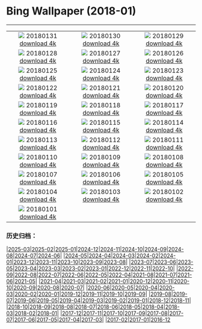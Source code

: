 # Bing Wallpaper (2018-01)
**************
| | | |
| :----: | :----: | :----: |
| ![](https://www.bing.com/az/hprichbg/rb/StubenamAlberg_ZH-CN9268418169_1920x1080.jpg) 20180131 [download 4k](https://www.bing.com/az/hprichbg/rb/StubenamAlberg_ZH-CN9268418169_UHD.jpg) | ![](https://www.bing.com/az/hprichbg/rb/TartumaaEstonia_ZH-CN13968964399_1920x1080.jpg) 20180130 [download 4k](https://www.bing.com/az/hprichbg/rb/TartumaaEstonia_ZH-CN13968964399_UHD.jpg) | ![](https://www.bing.com/az/hprichbg/rb/GraniteDells_ZH-CN10095346278_1920x1080.jpg) 20180129 [download 4k](https://www.bing.com/az/hprichbg/rb/GraniteDells_ZH-CN10095346278_UHD.jpg) |
| ![](https://www.bing.com/az/hprichbg/rb/VF5NASA_ZH-CN11291360478_1920x1080.jpg) 20180128 [download 4k](https://www.bing.com/az/hprichbg/rb/VF5NASA_ZH-CN11291360478_UHD.jpg) | ![](https://www.bing.com/az/hprichbg/rb/KuhmoLapland_ZH-CN10084268975_1920x1080.jpg) 20180127 [download 4k](https://www.bing.com/az/hprichbg/rb/KuhmoLapland_ZH-CN10084268975_UHD.jpg) | ![](https://www.bing.com/az/hprichbg/rb/BluePlankton_ZH-CN9721339029_1920x1080.jpg) 20180126 [download 4k](https://www.bing.com/az/hprichbg/rb/BluePlankton_ZH-CN9721339029_UHD.jpg) |
| ![](https://www.bing.com/az/hprichbg/rb/EasternGrey_ZH-CN11969577596_1920x1080.jpg) 20180125 [download 4k](https://www.bing.com/az/hprichbg/rb/EasternGrey_ZH-CN11969577596_UHD.jpg) | ![](https://www.bing.com/az/hprichbg/rb/SamiLavvu_ZH-CN10571430992_1920x1080.jpg) 20180124 [download 4k](https://www.bing.com/az/hprichbg/rb/SamiLavvu_ZH-CN10571430992_UHD.jpg) | ![](https://www.bing.com/az/hprichbg/rb/Fontainhas_ZH-CN10506085919_1920x1080.jpg) 20180123 [download 4k](https://www.bing.com/az/hprichbg/rb/Fontainhas_ZH-CN10506085919_UHD.jpg) |
| ![](https://www.bing.com/az/hprichbg/rb/LMNP_ZH-CN10091686732_1920x1080.jpg) 20180122 [download 4k](https://www.bing.com/az/hprichbg/rb/LMNP_ZH-CN10091686732_UHD.jpg) | ![](https://www.bing.com/az/hprichbg/rb/BirdseyeGGB_ZH-CN13809191544_1920x1080.jpg) 20180121 [download 4k](https://www.bing.com/az/hprichbg/rb/BirdseyeGGB_ZH-CN13809191544_UHD.jpg) | ![](https://www.bing.com/az/hprichbg/rb/ScotlandSquirrel_ZH-CN8943093073_1920x1080.jpg) 20180120 [download 4k](https://www.bing.com/az/hprichbg/rb/ScotlandSquirrel_ZH-CN8943093073_UHD.jpg) |
| ![](https://www.bing.com/az/hprichbg/rb/TadamiTrain_ZH-CN13495442975_1920x1080.jpg) 20180119 [download 4k](https://www.bing.com/az/hprichbg/rb/TadamiTrain_ZH-CN13495442975_UHD.jpg) | ![](https://www.bing.com/az/hprichbg/rb/OldTownPrague_ZH-CN9399088386_1920x1080.jpg) 20180118 [download 4k](https://www.bing.com/az/hprichbg/rb/OldTownPrague_ZH-CN9399088386_UHD.jpg) | ![](https://www.bing.com/az/hprichbg/rb/BlueMushroom_ZH-CN10091152411_1920x1080.jpg) 20180117 [download 4k](https://www.bing.com/az/hprichbg/rb/BlueMushroom_ZH-CN10091152411_UHD.jpg) |
| ![](https://www.bing.com/az/hprichbg/rb/BarHarborCave_ZH-CN8055769470_1920x1080.jpg) 20180116 [download 4k](https://www.bing.com/az/hprichbg/rb/BarHarborCave_ZH-CN8055769470_UHD.jpg) | ![](https://www.bing.com/az/hprichbg/rb/LionFish_ZH-CN6318723202_1920x1080.jpg) 20180115 [download 4k](https://www.bing.com/az/hprichbg/rb/LionFish_ZH-CN6318723202_UHD.jpg) | ![](https://www.bing.com/az/hprichbg/rb/HighlandCattle_ZH-CN6977858757_1920x1080.jpg) 20180114 [download 4k](https://www.bing.com/az/hprichbg/rb/HighlandCattle_ZH-CN6977858757_UHD.jpg) |
| ![](https://www.bing.com/az/hprichbg/rb/OrkneyIslands_ZH-CN7226700281_1920x1080.jpg) 20180113 [download 4k](https://www.bing.com/az/hprichbg/rb/OrkneyIslands_ZH-CN7226700281_UHD.jpg) | ![](https://www.bing.com/az/hprichbg/rb/EnglemannSpruceForest_ZH-CN11994077642_1920x1080.jpg) 20180112 [download 4k](https://www.bing.com/az/hprichbg/rb/EnglemannSpruceForest_ZH-CN11994077642_UHD.jpg) | ![](https://www.bing.com/az/hprichbg/rb/TreasuryCandles_ZH-CN9281308713_1920x1080.jpg) 20180111 [download 4k](https://www.bing.com/az/hprichbg/rb/TreasuryCandles_ZH-CN9281308713_UHD.jpg) |
| ![](https://www.bing.com/az/hprichbg/rb/BowSnow_ZH-CN10193462171_1920x1080.jpg) 20180110 [download 4k](https://www.bing.com/az/hprichbg/rb/BowSnow_ZH-CN10193462171_UHD.jpg) | ![](https://www.bing.com/az/hprichbg/rb/SamburuNests_ZH-CN11974788746_1920x1080.jpg) 20180109 [download 4k](https://www.bing.com/az/hprichbg/rb/SamburuNests_ZH-CN11974788746_UHD.jpg) | ![](https://www.bing.com/az/hprichbg/rb/GreatFountainGeyer_ZH-CN11320043560_1920x1080.jpg) 20180108 [download 4k](https://www.bing.com/az/hprichbg/rb/GreatFountainGeyer_ZH-CN11320043560_UHD.jpg) |
| ![](https://www.bing.com/az/hprichbg/rb/CloudForest_ZH-CN9578926154_1920x1080.jpg) 20180107 [download 4k](https://www.bing.com/az/hprichbg/rb/CloudForest_ZH-CN9578926154_UHD.jpg) | ![](https://www.bing.com/az/hprichbg/rb/StelvioPass_ZH-CN13895715460_1920x1080.jpg) 20180106 [download 4k](https://www.bing.com/az/hprichbg/rb/StelvioPass_ZH-CN13895715460_UHD.jpg) | ![](https://www.bing.com/az/hprichbg/rb/PWSeaOtterPup_ZH-CN12769031922_1920x1080.jpg) 20180105 [download 4k](https://www.bing.com/az/hprichbg/rb/PWSeaOtterPup_ZH-CN12769031922_UHD.jpg) |
| ![](https://www.bing.com/az/hprichbg/rb/PrudhoeOx_ZH-CN9011398773_1920x1080.jpg) 20180104 [download 4k](https://www.bing.com/az/hprichbg/rb/PrudhoeOx_ZH-CN9011398773_UHD.jpg) | ![](https://www.bing.com/az/hprichbg/rb/ChoKyungChulStars_ZH-CN7777339561_1920x1080.jpg) 20180103 [download 4k](https://www.bing.com/az/hprichbg/rb/ChoKyungChulStars_ZH-CN7777339561_UHD.jpg) | ![](https://www.bing.com/az/hprichbg/rb/SaunaDolomites_ZH-CN9230743969_1920x1080.jpg) 20180102 [download 4k](https://www.bing.com/az/hprichbg/rb/SaunaDolomites_ZH-CN9230743969_UHD.jpg) |
| ![](https://www.bing.com/az/hprichbg/rb/TartanWeaving_ZH-CN8652723934_1920x1080.jpg) 20180101 [download 4k](https://www.bing.com/az/hprichbg/rb/TartanWeaving_ZH-CN8652723934_UHD.jpg) |  |  |

### 历史归档：

|[2025-03](bing/2025-03/2025-03.md)|[2025-02](bing/2025-02/2025-02.md)|[2025-01](bing/2025-01/2025-01.md)|[2024-12](bing/2024-12/2024-12.md)|[2024-11](bing/2024-11/2024-11.md)|[2024-10](bing/2024-10/2024-10.md)|[2024-09](bing/2024-09/2024-09.md)|[2024-08](bing/2024-08/2024-08.md)|[2024-07](bing/2024-07/2024-07.md)|[2024-06](bing/2024-06/2024-06.md)|
|[2024-05](bing/2024-05/2024-05.md)|[2024-04](bing/2024-04/2024-04.md)|[2024-03](bing/2024-03/2024-03.md)|[2024-02](bing/2024-02/2024-02.md)|[2024-01](bing/2024-01/2024-01.md)|[2023-12](bing/2023-12/2023-12.md)|[2023-11](bing/2023-11/2023-11.md)|[2023-10](bing/2023-10/2023-10.md)|[2023-09](bing/2023-09/2023-09.md)|[2023-08](bing/2023-08/2023-08.md)|
|[2023-07](bing/2023-07/2023-07.md)|[2023-06](bing/2023-06/2023-06.md)|[2023-05](bing/2023-05/2023-05.md)|[2023-04](bing/2023-04/2023-04.md)|[2023-03](bing/2023-03/2023-03.md)|[2023-02](bing/2023-02/2023-02.md)|[2023-01](bing/2023-01/2023-01.md)|[2022-12](bing/2022-12/2022-12.md)|[2022-11](bing/2022-11/2022-11.md)|[2022-10](bing/2022-10/2022-10.md)|
|[2022-09](bing/2022-09/2022-09.md)|[2022-08](bing/2022-08/2022-08.md)|[2022-07](bing/2022-07/2022-07.md)|[2022-06](bing/2022-06/2022-06.md)|[2022-05](bing/2022-05/2022-05.md)|[2022-04](bing/2022-04/2022-04.md)|[2021-08](bing/2021-08/2021-08.md)|[2021-07](bing/2021-07/2021-07.md)|[2021-06](bing/2021-06/2021-06.md)|[2021-05](bing/2021-05/2021-05.md)|
|[2021-04](bing/2021-04/2021-04.md)|[2021-03](bing/2021-03/2021-03.md)|[2021-02](bing/2021-02/2021-02.md)|[2021-01](bing/2021-01/2021-01.md)|[2020-12](bing/2020-12/2020-12.md)|[2020-11](bing/2020-11/2020-11.md)|[2020-10](bing/2020-10/2020-10.md)|[2020-09](bing/2020-09/2020-09.md)|[2020-08](bing/2020-08/2020-08.md)|[2020-07](bing/2020-07/2020-07.md)|
|[2020-06](bing/2020-06/2020-06.md)|[2020-05](bing/2020-05/2020-05.md)|[2020-04](bing/2020-04/2020-04.md)|[2020-03](bing/2020-03/2020-03.md)|[2020-02](bing/2020-02/2020-02.md)|[2020-01](bing/2020-01/2020-01.md)|[2019-12](bing/2019-12/2019-12.md)|[2019-11](bing/2019-11/2019-11.md)|[2019-10](bing/2019-10/2019-10.md)|[2019-09](bing/2019-09/2019-09.md)|
|[2019-08](bing/2019-08/2019-08.md)|[2019-07](bing/2019-07/2019-07.md)|[2019-06](bing/2019-06/2019-06.md)|[2019-05](bing/2019-05/2019-05.md)|[2019-04](bing/2019-04/2019-04.md)|[2019-03](bing/2019-03/2019-03.md)|[2019-02](bing/2019-02/2019-02.md)|[2019-01](bing/2019-01/2019-01.md)|[2018-12](bing/2018-12/2018-12.md)|[2018-11](bing/2018-11/2018-11.md)|
|[2018-10](bing/2018-10/2018-10.md)|[2018-09](bing/2018-09/2018-09.md)|[2018-08](bing/2018-08/2018-08.md)|[2018-07](bing/2018-07/2018-07.md)|[2018-06](bing/2018-06/2018-06.md)|[2018-05](bing/2018-05/2018-05.md)|[2018-04](bing/2018-04/2018-04.md)|[2018-03](bing/2018-03/2018-03.md)|[2018-02](bing/2018-02/2018-02.md)|[2018-01](bing/2018-01/2018-01.md)|
|[2017-12](bing/2017-12/2017-12.md)|[2017-11](bing/2017-11/2017-11.md)|[2017-10](bing/2017-10/2017-10.md)|[2017-09](bing/2017-09/2017-09.md)|[2017-08](bing/2017-08/2017-08.md)|[2017-07](bing/2017-07/2017-07.md)|[2017-06](bing/2017-06/2017-06.md)|[2017-05](bing/2017-05/2017-05.md)|[2017-04](bing/2017-04/2017-04.md)|[2017-03](bing/2017-03/2017-03.md)|
|[2017-02](bing/2017-02/2017-02.md)|[2017-01](bing/2017-01/2017-01.md)|[2016-12](bing/2016-12/2016-12.md)